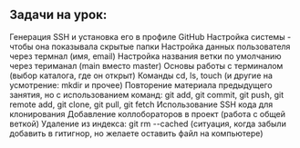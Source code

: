 ## Задачи на урок:

Генерация SSH и установка его в профиле GitHub
Настройка системы - чтобы она показывала скрытые папки
Настройка данных пользователя через термнал (имя, email)
Настройка названия ветки по умолчанию через териманал (main вместо master)
Основы работы с терминалом (выбор каталога, где он открыт)
Команды cd, ls, touch (и другие на усмотрение: mkdir и прочее)
Повторение материала предыдущего занятия, но с использованием команд:
git add, git commit, git push, git remote add, git clone, git pull, git fetch
Использование SSH кода для клонирования
Добавление коллобораторов в проект (работа с общей веткой)
Удаление из индекса:
git rm --cached (ситуация, когда забыли добавить в гитигнор, но желаете оставить файл на компьютере)
